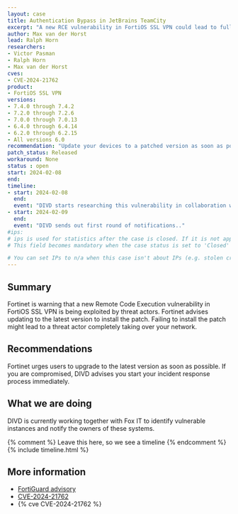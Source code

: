 ```yaml
---
layout: case
title: Authentication Bypass in JetBrains TeamCity
excerpt: "A new RCE vulnerability in FortiOS SSL VPN could lead to full compromise of your system."
author: Max van der Horst
lead: Ralph Horn
researchers:
- Victor Pasman
- Ralph Horn
- Max van der Horst
cves:
- CVE-2024-21762
product: 
- FortiOS SSL VPN
versions: 
- 7.4.0 through 7.4.2
- 7.2.0 through 7.2.6
- 7.0.0 through 7.0.13
- 6.4.0 through 6.4.14
- 6.2.0 through 6.2.15
- All versions 6.0
recommendation: "Update your devices to a patched version as soon as possible"
patch_status: Released
workaround: None
status : open
start: 2024-02-08
end: 
timeline:
- start: 2024-02-08
  end:
  event: "DIVD starts researching this vulnerability in collaboration with Fox-IT."
- start: 2024-02-09
  end:
  event: "DIVD sends out first round of notifications.."
#ips: 
# ips is used for statistics after the case is closed. If it is not applicable, you can set IPs to n/a (e.g. stolen credentials)
# This field becomes mandatory when the case status is set to 'Closed'

# You can set IPs to n/a when this case isn't about IPs (e.g. stolen credentials)
---
```

## Summary

Fortinet is warning that a new Remote Code Execution vulnerability in FortiOS SSL VPN is being exploited by threat actors. Fortinet advises updating to the latest version to install the patch. Failing to install the patch might lead to a threat actor completely taking over your network.

## Recommendations

Fortinet urges users to upgrade to the latest version as soon as possible. If you are compromised, DIVD advises you start your incident response process immediately.

## What we are doing

DIVD is currently working together with Fox IT to identify vulnerable instances and notify the owners of these systems. 

{% comment %}  Leave this here, so we see a timeline {% endcomment %}
{% include timeline.html %}

## More information
* [FortiGuard advisory](https://www.fortiguard.com/psirt/FG-IR-24-015)
* [CVE-2024-21762](https://nvd.nist.gov/vuln/detail/CVE-2024-23917)
* {% cve CVE-2024-21762 %}
